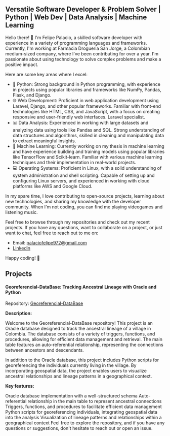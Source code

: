 ## Versatile Software Developer & Problem Solver | Python | Web Dev | Data Analysis | Machine Learning

Hello there! 👋 I'm Felipe Palacio, a skilled software developer with experience in a variety of programming languages and frameworks. Currently, I'm working at Farmacia Drogueria San Jorge, a Colombian medium-sized company, where I've been contributing for over a year. I'm passionate about using technology to solve complex problems and make a positive impact.

Here are some key areas where I excel:

- 🐍 Python: Strong background in Python programming, with experience in projects using popular libraries and frameworks like NumPy, Pandas, Flask, and Django.
- 🌐 Web Development: Proficient in web application development using Laravel, Django, and other popular frameworks. Familiar with front-end technologies like HTML, CSS, and JavaScript, with a focus on creating responsive and user-friendly web interfaces. Laravel specialist.
- 📊 Data Analysis: Experienced in working with large datasets and analyzing data using tools like Pandas and SQL. Strong understanding of data structures and algorithms, skilled in cleaning and manipulating data to extract meaningful insights.
- 🤖 Machine Learning: Currently working on my thesis in machine learning and have experience building and training models using popular libraries like TensorFlow and Scikit-learn. Familiar with various machine learning techniques and their implementation in real-world projects.
- 💻 Operating Systems: Proficient in Linux, with a solid understanding of system administration and shell scripting. Capable of setting up and configuring Linux servers, and experienced in working with cloud platforms like AWS and Google Cloud.

In my spare time, I love contributing to open-source projects, learning about new technologies, and sharing my knowledge with the developer community. When I'm not coding, you can find me playing videogames and listening music.

Feel free to browse through my repositories and check out my recent projects. If you have any questions, want to collaborate on a project, or just want to chat, feel free to reach out to me on:
- Email: palaciofelipe972@gmail.com
- [Linkedin](https://www.linkedin.com/in/carlos-felipe-palacio-lozano-374098248/)

Happy coding! 🚀

## Projects

#### Georeferencial-DataBase: Tracking Ancestral Lineage with Oracle and Python

Repository: [Georeferencial-DataBase](https://github.com/FelipePalacio293/Georeferencial-DataBase)

**Description:**

Welcome to the Georeferencial-DataBase repository! This project is an Oracle database designed to track the ancestral lineage of a village in Colombia. The database consists of a variety of triggers, functions, and procedures, allowing for efficient data management and retrieval. The main table features an auto-referential relationship, representing the connections between ancestors and descendants.

In addition to the Oracle database, this project includes Python scripts for georeferencing the individuals currently living in the village. By incorporating geospatial data, the project enables users to visualize ancestral relationships and lineage patterns in a geographical context.

**Key features:**

Oracle database implementation with a well-structured schema
Auto-referential relationship in the main table to represent ancestral connections
Triggers, functions, and procedures to facilitate efficient data management
Python scripts for georeferencing individuals, integrating geospatial data into the analysis
Visualization of lineage patterns and relationships within a geographical context
Feel free to explore the repository, and if you have any questions or suggestions, don't hesitate to reach out or open an issue.

### 
